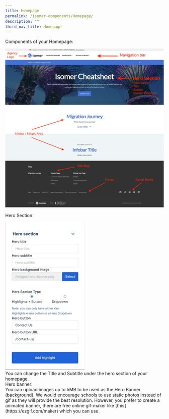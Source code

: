 ```yaml
---
title: Homepage
permalink: /isomer-components/Homepage/
description: ""
third_nav_title: Homepage
---
```

Components of your Homepage:

<center><img src="/images/homepagedescription.jpeg"></center>

Hero Section:
<div>
<div style="float: left">
<img src="/images/HeroSection.jpeg" style="width:50%;">
</div><div>
You can change the Title and Subtitle under the hero section of your homepage.<br>
Hero banner:<br>
You can upload images up to 5MB to be used as the Hero Banner (background). We would encourage schools to use static photos instead of gif as they will provide the best resolution. However, you prefer to create a animated banner, there are free online gif-maker like [this](https://ezgif.com/maker) which you can use.

</div></div>




